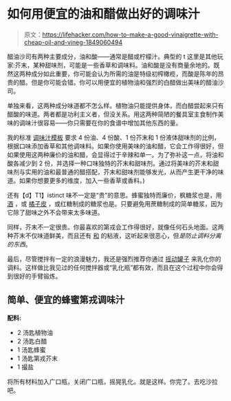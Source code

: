 # 如何用便宜的油和醋做出好的调味汁

> 原文：<https://lifehacker.com/how-to-make-a-good-vinaigrette-with-cheap-oil-and-vineg-1849060494>

醋油沙司有两种主要成分，油和酸——通常是醋或柠檬汁。典型的 t 这里是其他玩家:芥末，某种甜味剂，可能是一些香草和调味料。油和酸是没有商量余地的。既然这两种成分如此重要，你可能会认为所需的油是特级初榨橄榄，而酸是陈年的昂贵的醋。但是你可能会错。你可以用便宜的植物油和强烈的白醋做出美味的醋油沙司。



单独来看，这两种成分味道都不怎么样。植物油只能提供身体，而白醋尝起来只有醋酸的味道。两者都是功利主义者，但没关系。用这两种简陋的餐具室主食制作美味的调味汁很容易——你只需要在你的食谱中增加其他东西的量。

我的标准 [调味汁模板](https://lifehacker.com/use-this-template-to-make-a-perfect-vinaigrette-every-t-1844718967) 要求 4 份油、4 份酸、1 份芥末和 1 份液体甜味剂的比例，根据口味添加香草和其他调味料。如果你使用美味的油和醋，它会工作得很好，但如果使用这两种廉价的油和醋，会显得过于辛辣和单一。为了弥补这一点，将油和酸各减少到 2 份，并选择一种口味独特的芥末和甜味剂。通过将美味的芥末和甜味剂与实用的油和最普通的醋搭配，芥末和甜味剂能够发光，从而产生更干净的味道。如果你想要更多的维度，加入一些香草或香料。)

还有【d】T1】istinct 味不一定是“贵”的意思。蜂蜜独特而廉价，枫糖浆也是，用 [酒](https://lifehacker.com/turn-crappy-rose-into-a-surprisingly-good-cocktail-syru-1848720942) ，或 [橘子皮](https://lifehacker.com/make-this-delicious-citrus-syrup-with-just-two-ingredie-1848715089) ，或红糖制成的糖浆也是。只要避免用蔗糖制成的简单糖浆，因为它除了甜味之外不会带来太多味道。

同样，芥末不一定很贵。你最喜欢的第戎会工作得很好，就像任何石头地面。这两种芥末不仅味道鲜美，而且还有 [和](https://lifehacker.com/how-to-choose-the-right-mustard-for-your-vinaigrette-1832912147) 的粘液，这听起来很恶心，但*是防止调料分离的东西*。

最后，尽管搅拌有一定的浪漫魅力，我还是强烈推荐你通过 [摇动罐子](https://lifehacker.com/a-mason-jar-is-the-only-tool-you-need-for-perfectly-emu-1796819745) 来乳化你的调料。这样做比我见过的任何搅拌器或“乳化瓶”都有效，而且在这个过程中你会得到很好的手臂锻炼。

## 简单、便宜的蜂蜜第戎调味汁

**配料:**

*   2 汤匙植物油
*   2 汤匙白醋
*   1 汤匙蜂蜜
*   1 汤匙第戎芥末
*   1 撮盐

将所有材料加入广口瓶，关闭广口瓶，摇晃乳化。就是这样。你完了。去吃沙拉吧。